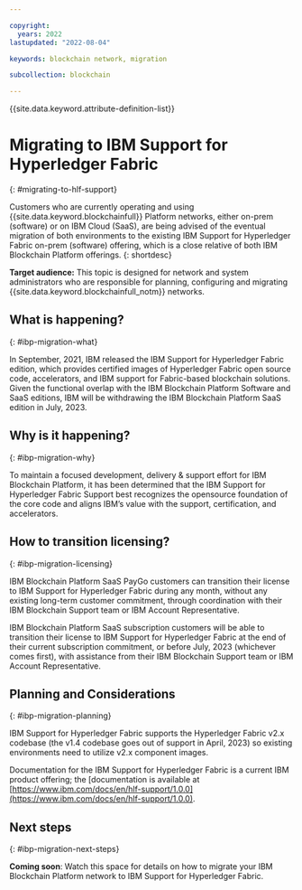 ```yaml
---

copyright:
  years: 2022
lastupdated: "2022-08-04"

keywords: blockchain network, migration

subcollection: blockchain

---
```



{{site.data.keyword.attribute-definition-list}}


# Migrating to IBM Support for Hyperledger Fabric
{: #migrating-to-hlf-support}

Customers who are currently operating and using {{site.data.keyword.blockchainfull}} Platform networks, either on-prem (software) or on IBM Cloud (SaaS), are being advised of the eventual migration of both environments to the existing IBM Support for Hyperledger Fabric on-prem (software) offering, which is a close relative of both IBM Blockchain Platform offerings.
{: shortdesc}

**Target audience:** This topic is designed for network and system administrators who are responsible for planning, configuring and migrating {{site.data.keyword.blockchainfull_notm}} networks.


## What is happening?
{: #ibp-migration-what}

In September, 2021, IBM released the IBM Support for Hyperledger Fabric edition, which provides certified images of Hyperledger Fabric open source code, accelerators, and IBM support for Fabric-based blockchain solutions. Given the functional overlap with the IBM Blockchain Platform Software and SaaS editions, IBM will be withdrawing the IBM Blockchain Platform SaaS edition in July, 2023.

## Why is it happening?
{: #ibp-migration-why}

To maintain a focused development, delivery & support effort for IBM Blockchain Platform, it has been determined that the IBM Support for Hyperledger Fabric Support  best recognizes the opensource foundation of the core code and aligns IBM’s value with the support, certification, and accelerators.

## How to transition licensing?
{: #ibp-migration-licensing}



IBM Blockchain Platform SaaS PayGo customers can transition their license to IBM Support for Hyperledger Fabric during any month, without any existing long-term customer commitment, through coordination with their IBM Blockchain Support team or IBM Account Representative.

IBM Blockchain Platform SaaS subscription customers will be able to transition their license to IBM Support for Hyperledger Fabric at the end of their current subscription commitment, or before July, 2023 (whichever comes first), with assistance from their IBM Blockchain Support team or IBM Account Representative.

## Planning and Considerations
{: #ibp-migration-planning}

IBM Support for Hyperledger Fabric supports the Hyperledger Fabric v2.x codebase (the v1.4 codebase goes out of support in April, 2023) so existing environments need to utilize v2.x component images.

Documentation for the IBM Support for Hyperledger Fabric is a current IBM product offering; the [documentation is available at [https://www.ibm.com/docs/en/hlf-support/1.0.0](https://www.ibm.com/docs/en/hlf-support/1.0.0).

## Next steps
{: #ibp-migration-next-steps}

**Coming soon**: Watch this space for details on how to migrate your IBM Blockchain Platform network to IBM Support for Hyperledger Fabric.
